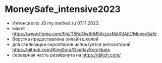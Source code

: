 # MoneySafe_intensive2023

- Интенсив по JS my.methed.ru 07.11.2023.
- макет https://www.figma.com/file/T5KdOw6rM5ArzzxMdX0AjC/MoneySafe
- Вёрстка предоставлена онлайн школой
- для стилизации скролбаров испоьзуется репозиторий https://github.com/KingSora/OverlayScrollbars
- серверная часть развёрнута на https://glitch.com/
